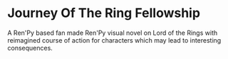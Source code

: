 # Journey Of The Ring Fellowship
 A Ren'Py based fan made Ren'Py visual novel on Lord of the Rings with reimagined course of action for characters which may lead to interesting consequences.
